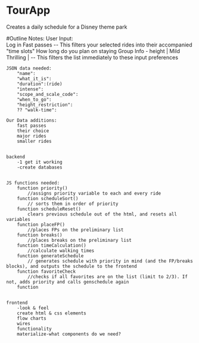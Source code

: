 # TourApp
Creates a daily schedule for a Disney theme park

#Outline Notes:
    User Input:  
        Log in
        Fast passes -- This filters your selected rides into their accompanied "time slots"
        How long do you plan on staying
        Group Info - height | Mild Thrilling |  -- This filters the list immediately to these input preferences

    JSON data needed:
        "name":
        "what_it_is":
        "duration":(ride)
        "intense":
        "scope_and_scale_code":
        "when_to_go":
        "height_restriction":
        ?? "walk-time":

    Our Data additions:
        fast passes
        their choice
        major rides
        smaller rides


    backend 
        -1 get it working
        -create databases

    
    JS functions needed:
        function priority()
            //assigns priority variable to each and every ride
        function scheduleSort()
            // sorts them in order of priority
        function scheduleReset()
            clears previous schedule out of the html, and resets all variables
        function placeFP()
            //places FPs on the preliminary list
        function breaks()
            //places breaks on the preliminary list
        function timeCalculation()
            //calculate walking times
        function generateSchedule
            // generates schedule with priority in mind (and the FP/breaks blocks), and outputs the schedule to the frontend
        function favoriteCheck
            //checks if all favorites are on the list (limit to 2/3). If not, adds priority and calls genschedule again
        function 
        

    frontend 
        -look & feel
        create html & css elements
        flow charts
        wires
        functionality
        materialize-what components do we need?



